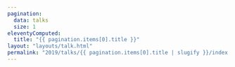 ```yaml
---
pagination:
  data: talks
  size: 1
eleventyComputed:
  title: "{{ pagination.items[0].title }}"
layout: "layouts/talk.html"
permalink: "2019/talks/{{ pagination.items[0].title | slugify }}/index.html"
---
```

